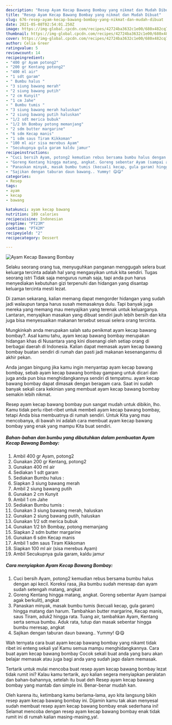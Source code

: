 ```yaml
---
description: "Resep Ayam Kecap Bawang Bombay yang nikmat dan Mudah Dibuat"
title: "Resep Ayam Kecap Bawang Bombay yang nikmat dan Mudah Dibuat"
slug: 676-resep-ayam-kecap-bawang-bombay-yang-nikmat-dan-mudah-dibuat
date: 2021-05-08T02:54:01.250Z
image: https://img-global.cpcdn.com/recipes/42724ba3632c1e00/680x482cq70/ayam-kecap-bawang-bombay-foto-resep-utama.jpg
thumbnail: https://img-global.cpcdn.com/recipes/42724ba3632c1e00/680x482cq70/ayam-kecap-bawang-bombay-foto-resep-utama.jpg
cover: https://img-global.cpcdn.com/recipes/42724ba3632c1e00/680x482cq70/ayam-kecap-bawang-bombay-foto-resep-utama.jpg
author: Celia Greer
ratingvalue: 5
reviewcount: 14
recipeingredient:
- "400 gr Ayam potong2"
- "200 gr Kentang potong2"
- "400 ml air"
- "1 sdt garam"
- " Bumbu halus "
- "3 siung bawang merah"
- "2 siung bawang putih"
- "2 cm Kunyit"
- "1 cm Jahe"
- " Bumbu tumis "
- "3 siung bawang merah haluskan"
- "2 siung bawang putih haluskan"
- "1/2 sdt merica bubuk"
- "1/2 bh Bombay potong memanjang"
- "2 sdm butter margarine"
- "6 sdm Kecap manis"
- "1 sdm saus Tiram Kikkoman"
- "100 ml air sisa merebus Ayam"
- "Secukupnya gula garam kaldu jamur"
recipeinstructions:
- "Cuci bersih Ayam, potong2 kemudian rebus bersama bumbu halus dengan api kecil. Koreksi rasa, jika bumbu sudah meresap dan ayam sudah setengah matang, angkat"
- "Goreng Kentang hingga matang, angkat. Goreng sebentar Ayam (sampai agak berkulit), angkat"
- "Panaskan minyak, masak bumbu tumis (kecuali kecap, gula garam) hingga matang dan harum. Tambahkan butter margarine, Kecap manis, saus Tiram, aduk2 hingga rata. Tuang air, tambahkan Ayam, Kentang serta semua bumbu. Aduk rata, tutup dan masak sebentar hingga bumbu meresap, angkat"
- "Sajikan dengan taburan daun bawang.. Yummy! 😋😋"
categories:
- Resep
tags:
- ayam
- kecap
- bawang

katakunci: ayam kecap bawang 
nutrition: 189 calories
recipecuisine: Indonesian
preptime: "PT23M"
cooktime: "PT42M"
recipeyield: "2"
recipecategory: Dessert

---
```



![Ayam Kecap Bawang Bombay](https://img-global.cpcdn.com/recipes/42724ba3632c1e00/680x482cq70/ayam-kecap-bawang-bombay-foto-resep-utama.jpg)

Selaku seorang orang tua, menyuguhkan panganan menggugah selera buat keluarga tercinta adalah hal yang mengasyikan untuk kita sendiri. Tugas seorang istri Tidak saja mengurus rumah saja, tapi anda pun harus menyediakan kebutuhan gizi terpenuhi dan hidangan yang disantap keluarga tercinta mesti lezat.

Di zaman  sekarang, kalian memang dapat mengorder hidangan yang sudah jadi walaupun tanpa harus susah memasaknya dulu. Tapi banyak juga mereka yang memang mau menyajikan yang terenak untuk keluarganya. Lantaran, menyajikan masakan yang dibuat sendiri jauh lebih bersih dan kita juga bisa menyesuaikan makanan tersebut sesuai selera orang tercinta. 



Mungkinkah anda merupakan salah satu penikmat ayam kecap bawang bombay?. Asal kamu tahu, ayam kecap bawang bombay merupakan hidangan khas di Nusantara yang kini disenangi oleh setiap orang di berbagai daerah di Indonesia. Kalian dapat memasak ayam kecap bawang bombay buatan sendiri di rumah dan pasti jadi makanan kesenanganmu di akhir pekan.

Anda jangan bingung jika kamu ingin menyantap ayam kecap bawang bombay, sebab ayam kecap bawang bombay gampang untuk dicari dan juga anda pun bisa menghidangkannya sendiri di tempatmu. ayam kecap bawang bombay dapat dimasak dengan beragam cara. Saat ini sudah banyak sekali cara kekinian yang membuat ayam kecap bawang bombay semakin lebih nikmat.

Resep ayam kecap bawang bombay pun sangat mudah untuk dibikin, lho. Kamu tidak perlu ribet-ribet untuk membeli ayam kecap bawang bombay, tetapi Anda bisa membuatnya di rumah sendiri. Untuk Kita yang mau mencobanya, di bawah ini adalah cara membuat ayam kecap bawang bombay yang enak yang mampu Kita buat sendiri.

<!--inarticleads1-->

##### Bahan-bahan dan bumbu yang dibutuhkan dalam pembuatan Ayam Kecap Bawang Bombay:

1. Ambil 400 gr Ayam, potong2
1. Gunakan 200 gr Kentang, potong2
1. Gunakan 400 ml air
1. Sediakan 1 sdt garam
1. Sediakan  Bumbu halus :
1. Siapkan 3 siung bawang merah
1. Ambil 2 siung bawang putih
1. Gunakan 2 cm Kunyit
1. Ambil 1 cm Jahe
1. Sediakan  Bumbu tumis :
1. Gunakan 3 siung bawang merah, haluskan
1. Gunakan 2 siung bawang putih, haluskan
1. Gunakan 1/2 sdt merica bubuk
1. Gunakan 1/2 bh Bombay, potong memanjang
1. Siapkan 2 sdm butter margarine
1. Gunakan 6 sdm Kecap manis
1. Ambil 1 sdm saus Tiram Kikkoman
1. Siapkan 100 ml air (sisa merebus Ayam)
1. Ambil Secukupnya gula garam, kaldu jamur




<!--inarticleads2-->

##### Cara menyiapkan Ayam Kecap Bawang Bombay:

1. Cuci bersih Ayam, potong2 kemudian rebus bersama bumbu halus dengan api kecil. Koreksi rasa, jika bumbu sudah meresap dan ayam sudah setengah matang, angkat
1. Goreng Kentang hingga matang, angkat. Goreng sebentar Ayam (sampai agak berkulit), angkat
1. Panaskan minyak, masak bumbu tumis (kecuali kecap, gula garam) hingga matang dan harum. Tambahkan butter margarine, Kecap manis, saus Tiram, aduk2 hingga rata. Tuang air, tambahkan Ayam, Kentang serta semua bumbu. Aduk rata, tutup dan masak sebentar hingga bumbu meresap, angkat
1. Sajikan dengan taburan daun bawang.. Yummy! 😋😋




Wah ternyata cara buat ayam kecap bawang bombay yang nikamt tidak ribet ini enteng sekali ya! Kamu semua mampu menghidangkannya. Cara buat ayam kecap bawang bombay Cocok sekali buat anda yang baru akan belajar memasak atau juga bagi anda yang sudah jago dalam memasak.

Tertarik untuk mulai mencoba buat resep ayam kecap bawang bombay lezat tidak rumit ini? Kalau kamu tertarik, ayo kalian segera menyiapkan peralatan dan bahan-bahannya, setelah itu buat deh Resep ayam kecap bawang bombay yang mantab dan simple ini. Benar-benar mudah kan. 

Oleh karena itu, ketimbang kamu berlama-lama, ayo kita langsung bikin resep ayam kecap bawang bombay ini. Dijamin kamu tak akan menyesal sudah membuat resep ayam kecap bawang bombay enak sederhana ini! Selamat mencoba dengan resep ayam kecap bawang bombay enak tidak rumit ini di rumah kalian masing-masing,ya!.

